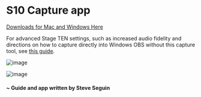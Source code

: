 # S10 Capture app

<a href="https://github.com/steveseguin/s10capture/releases/">Downloads for Mac and Windows Here</a>


For advanced Stage TEN settings, such as increased audio fidelity and directions on how to capture directly into Windows OBS without this capture tool, see <a href="https://docs.google.com/document/d/e/2PACX-1vS3ol8Tpnu4NrqRrGjzzmcOXxocsQ7pWj3Jrb1x_essbmcC5mxRp1QFCY1LUCoVglIgF0tb2UykbFTO/pub">this guide</a>.

![image](https://user-images.githubusercontent.com/2575698/92375560-441eff00-f0cf-11ea-8323-71186fc7c585.png)

![image](https://user-images.githubusercontent.com/2575698/92375617-5bf68300-f0cf-11ea-9041-3202c90144cd.png)

#### ~ Guide and app written by Steve Seguin
